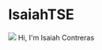 # IsaiahTSE

<img src="https://github.com/IsaiahTSE/IsaiahTSE.github.io/blob/master/assets/images/IMG_9807.PNG?raw=true"></a>
Hi, I'm Isaiah Contreras
